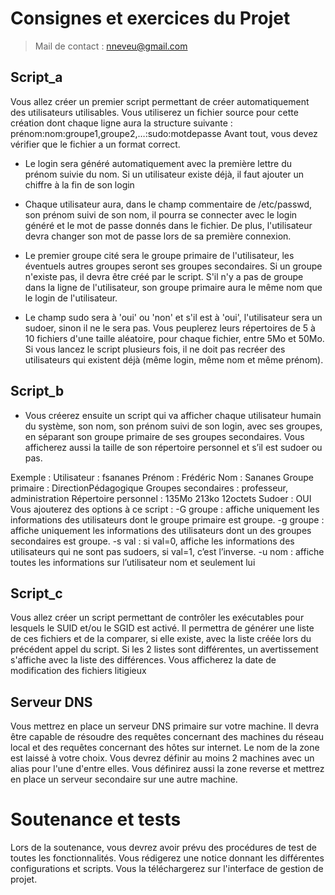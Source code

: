 # Consignes et exercices du Projet
>Mail de contact : nneveu@gmail.com

## Script_a
Vous allez créer un premier script permettant de créer automatiquement des utilisateurs 
utilisables. Vous utiliserez un fichier source pour cette création dont chaque ligne aura la 
structure suivante :
prénom:nom:groupe1,groupe2,…:sudo:motdepasse
Avant tout, vous devez vérifier que le fichier a un format correct.

- Le login sera généré automatiquement avec la première lettre du prénom suivie du nom. 
Si un utilisateur existe déjà, il faut ajouter un chiffre à la fin de son login
- Chaque utilisateur aura, dans le champ commentaire de /etc/passwd, son prénom suivi 
de son nom, il pourra se connecter avec le login généré et le mot de passe donnés dans 
le fichier. De plus, l'utilisateur devra changer son mot de passe lors de sa première
connexion.

- Le premier groupe cité sera le groupe primaire de l'utilisateur, les éventuels autres 
groupes seront ses groupes secondaires. Si un groupe n'existe pas, il devra être créé par 
le script. S'il n'y a pas de groupe dans la ligne de l'utilisateur, son groupe primaire aura le 
même nom que le login de l'utilisateur.

- Le champ sudo sera à 'oui' ou 'non' et s'il est à 'oui', l'utilisateur sera un sudoer, sinon il 
ne le sera pas.
Vous peuplerez leurs répertoires de 5 à 10 fichiers d'une taille aléatoire, pour chaque fichier, entre 
5Mo et 50Mo. Si vous lancez le script plusieurs fois, il ne doit pas recréer des utilisateurs qui 
existent déjà (même login, même nom et même prénom).

## Script_b
- Vous créerez ensuite un script qui va afficher chaque utilisateur humain du système, son nom, 
son prénom suivi de son login, avec ses groupes, en séparant son groupe primaire de ses groupes 
secondaires. Vous afficherez aussi la taille de son répertoire personnel et s’il est sudoer ou pas.

Exemple :
Utilisateur : fsananes
Prénom : Frédéric
Nom : Sananes
Groupe primaire : DirectionPédagogique
Groupes secondaires : professeur, administration
Répertoire personnel : 135Mo 213ko 12octets
Sudoer : OUI
Vous ajouterez des options à ce script :
-G groupe : affiche uniquement les informations des utilisateurs dont le groupe primaire est groupe.
-g groupe : affiche uniquement les informations des utilisateurs dont un des groupes secondaires est 
groupe.
-s val : si val=0, affiche les informations des utilisateurs qui ne sont pas sudoers, si val=1, c’est l’inverse.
-u nom : affiche toutes les informations sur l’utilisateur nom et seulement lui


## Script_c
Vous allez créer un script permettant de contrôler les exécutables pour lesquels le SUID et/ou le 
SGID est activé. Il permettra de générer une liste de ces fichiers et de la comparer, si elle existe, 
avec la liste créée lors du précédent appel du script.
Si les 2 listes sont différentes, un avertissement s'affiche avec la liste des différences. Vous 
afficherez la date de modification des fichiers litigieux

## Serveur DNS
Vous mettrez en place un serveur DNS primaire sur votre machine. Il devra être capable de résoudre des 
requêtes concernant des machines du réseau local et des requêtes concernant des hôtes sur internet. Le 
nom de la zone est laissé à votre choix.
Vous devrez définir au moins 2 machines avec un alias pour l'une d'entre elles.
Vous définirez aussi la zone reverse et mettrez en place un serveur secondaire sur une autre machine.

# Soutenance et tests
Lors de la soutenance, vous devrez avoir prévu des procédures de test de toutes les fonctionnalités. 
Vous rédigerez une notice donnant les différentes configurations et scripts. Vous la téléchargerez sur 
l'interface de gestion de projet.

